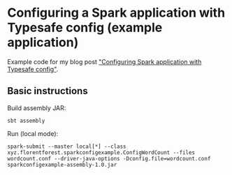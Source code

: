 # Configuring a Spark application with Typesafe config (example application)

Example code for my blog post ["Configuring Spark application with Typesafe config"](http://florentforest.xyz/2019/01/07/configuring-spark-applications-with-typesafe-config.html).

## Basic instructions

Build assembly JAR:

```shell
sbt assembly
```

Run (local mode):

```shell
spark-submit --master local[*] --class xyz.florentforest.sparkconfigexample.ConfigWordCount --files wordcount.conf --driver-java-options -Dconfig.file=wordcount.conf sparkconfigexample-assembly-1.0.jar 
```
